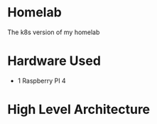 # Homelab

The k8s version of my homelab 

# Hardware Used 

- 1 Raspberry PI 4

# High Level Architecture

